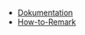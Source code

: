 * [Dokumentation](/)
* [How-to-Remark](https://rleikam.github.io/SW-PM-WS2018-Gruppe_1_4-2/#/Dokumentation/how-to-remark)